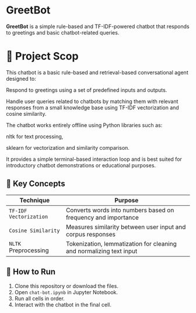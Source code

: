 # GreetBot
**GreetBot** is a simple rule-based and TF-IDF-powered chatbot that responds to greetings and basic chatbot-related queries.

# 📌 Project Scop
This chatbot is a basic rule-based and retrieval-based conversational agent designed to:

Respond to greetings using a set of predefined inputs and outputs.

Handle user queries related to chatbots by matching them with relevant responses from a small knowledge base using TF-IDF vectorization and cosine similarity.

The chatbot works entirely offline using Python libraries such as:

nltk for text processing,

sklearn for vectorization and similarity comparison.

It provides a simple terminal-based interaction loop and is best suited for introductory chatbot demonstrations or educational purposes.

## 🧠 Key Concepts

| Technique              | Purpose                                                                 |
|------------------------|-------------------------------------------------------------------------|
| `TF-IDF Vectorization` | Converts words into numbers based on frequency and importance           |
| `Cosine Similarity`    | Measures similarity between user input and corpus responses             |
| `NLTK` Preprocessing   | Tokenization, lemmatization for cleaning and normalizing text input     |

## 🚀 How to Run

1. Clone this repository or download the files.
2. Open `chat-bot.ipynb` in Jupyter Notebook.
3. Run all cells in order.
4. Interact with the chatbot in the final cell.
